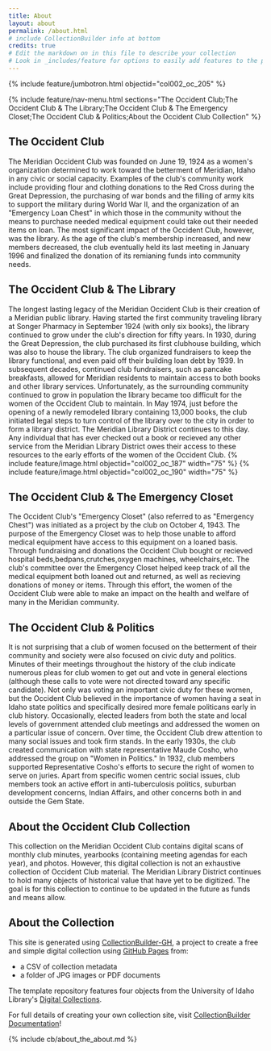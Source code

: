 ```yaml
---
title: About
layout: about
permalink: /about.html
# include CollectionBuilder info at bottom
credits: true
# Edit the markdown on in this file to describe your collection
# Look in _includes/feature for options to easily add features to the page
---
```


{% include feature/jumbotron.html objectid="col002_oc_205" %}

{% include feature/nav-menu.html sections="The Occident Club;The Occident Club & The Library;The Occident Club & The Emergency Closet;The Occident Club & Politics;About the Occident Club Collection" %}

## The Occident Club
The Meridian Occident Club was founded on June 19, 1924 as a women's organization determined to work toward the betterment of Meridian, Idaho in any civic or social capacity. Examples of the club's community work include providing flour and clothing donations to the Red Cross during the Great Depression, the purchasing of war bonds and the filling of army kits to support the military during World War II, and the organization of an "Emergency Loan Chest" in which those in the community without the means to purchase needed medical equipment could take out their needed items on loan. The most significant impact of the Occident Club, however, was the library. As the age of the club's membership increased, and new members decreased, the club eventually held its last meeting in January 1996 and finalized the donation of its remianing funds into community needs.  
## The Occident Club & The Library
The longest lasting legacy of the Meridian Occident Club is their creation of a Meridian public library. Having started the first community traveling library at Songer Pharmacy in September 1924 (with only six books), the library continued to grow under the club's direction for fifty years. In 1930, during the Great Depression, the club purchased its first clubhouse building, which was also to house the library. The club organized fundraisers to keep the library functional, and even paid off their building loan debt by 1939. In subsequent decades, continued club fundraisers, such as pancake breakfasts, allowed for Meridian residents to maintain access to both books and other library services. Unfortunately, as the surrounding community continued to grow in population the library became too difficult for the women of the Occident Club to maintain. In May 1974, just before the opening of a newly remodeled library containing 13,000 books, the club initiated legal steps to turn control of the library over to the city in order to form a library district. The Meridian Library District continues to this day. Any individual that has ever checked out a book or recieved any other service from the Meridian Library District owes their access to these resources to the early efforts of the women of the Occident Club.
{% include feature/image.html objectid="col002_oc_187" width="75" %}
{% include feature/image.html objectid="col002_oc_190" width="75" %}
## The Occident Club & The Emergency Closet
The Occident Club's "Emergency Closet" (also referred to as "Emergency Chest") was initiated as a project by the club on October 4, 1943. The purpose of the Emergency Closet was to help those unable to afford medical equipment have access to this equipment on a loaned basis. Through fundraising and donations the Occident Club bought or recieved hospital beds,bedpans,crutches,oxygen machines, wheelchairs,etc. The club's committee over the Emergency Closet helped keep track of all the medical equipment both loaned out and returned, as well as recieving donations of money or items. Through this effort, the women of the Occident Club were able to make an impact on the health and welfare of many in the Meridian community.
## The Occident Club & Politics
It is not surprising that a club of women focused on the betterment of their community and society were also focused on civic duty and politics. Minutes of their meetings throughout the history of the club indicate numerous pleas for club women to get out and vote in general elections (although these calls to vote were not directed toward any specific candidate). Not only was voting an important civic duty for these women, but the Occident Club believed in the importance of women having a seat in Idaho state politics and specifically desired more female politicans early in club history. Occasionally, elected leaders from both the state and local levels of government attended club meetings and addressed the women on a particular issue of concern. 
Over time, the Occident Club drew attention to many social issues and took firm stands. In the early 1930s, the club created communication with state representative Maude Cosho, who addressed the group on "Women in Politics." In 1932, club members supported Representative Cosho's efforts to secure the right of women to serve on juries. Apart from specific women centric social issues, club members took an active effort in anti-tuberculosis politics, suburban development concerns, Indian Affairs, and other concerns both in and outside the Gem State.  
## About the Occident Club Collection
This collection on the Meridian Occident Club contains digital scans of monthly club minutes, yearbooks (containing meeting agendas for each year), and photos. However, this digital collection is not an exhaustive collection of Occident Club material. The Meridian Library District continues to hold many objects of historical value that have yet to be digitized. The goal is for this collection to continue to be updated in the future as funds and means allow.  
## About the Collection

This site is generated using [CollectionBuilder-GH](https://collectionbuilding.github.io/gh/), a project to create a free and simple digital collection using [GitHub Pages](https://pages.github.com/) from: 

- a CSV of collection metadata
- a folder of JPG images or PDF documents

The template repository features four objects from the University of Idaho Library's [Digital Collections](https://www.lib.uidaho.edu/digital). 

For full details of creating your own collection site, visit [CollectionBuilder Documentation](https://collectionbuilder.github.io/cb-docs/)!

<!-- IMPORTANT!!! DELETE this comment and the include below when you are finished editing this page for your collection. The include below introduces about page features. They will show up on your collection's about page until you delete it.  -->
{% include cb/about_the_about.md %} 
